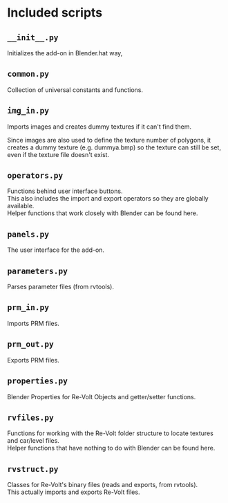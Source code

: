 # Included scripts

## `__init__.py`
Initializes the add-on in Blender.hat way,

## `common.py`
Collection of universal constants and functions.

## `img_in.py`
Imports images and creates dummy textures if it can't find them.

Since images are also used to define the texture number of polygons,
it creates a dummy texture (e.g. dummya.bmp) so the texture can still be set,
even if the texture file doesn't exist.

## `operators.py`
Functions behind user interface buttons.  
This also includes the import and export operators so they are globally
available.  
Helper functions that work closely with Blender can be found here.

## `panels.py`
The user interface for the add-on.

## `parameters.py`
Parses parameter files (from rvtools).

## `prm_in.py`
Imports PRM files.

## `prm_out.py`
Exports PRM files.

## `properties.py`
Blender Properties for Re-Volt Objects and getter/setter functions.

## `rvfiles.py`
Functions for working with the Re-Volt folder structure to locate textures and
car/level files.  
Helper functions that have nothing to do with Blender can be found here.

## `rvstruct.py`
Classes for Re-Volt's binary files (reads and exports, from rvtools).  
This actually imports and exports Re-Volt files.
